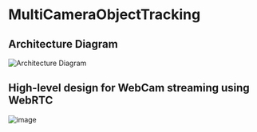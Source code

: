 # MultiCameraObjectTracking

## Architecture Diagram
![Architecture Diagram](https://user-images.githubusercontent.com/26499781/231992341-8f29d4cb-8cde-4ad3-9e0b-0e989c0ede1c.png)

## High-level design for WebCam streaming using WebRTC
![image](https://user-images.githubusercontent.com/26499781/231992622-6c0beeec-51eb-4702-b945-006e751ace4e.png)
